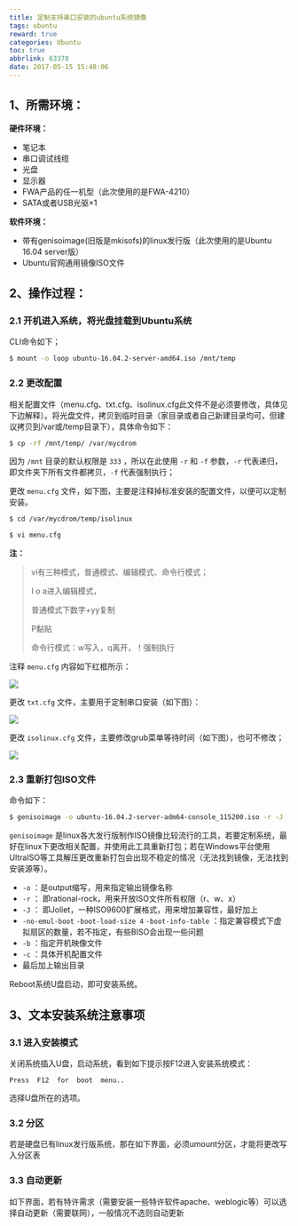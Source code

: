 ```yaml
---
title: 定制支持串口安装的ubuntu系统镜像
tags: ubuntu
reward: true
categories: Ubuntu
toc: true
abbrlink: 63378
date: 2017-05-15 15:48:06
---
```


## 1、所需环境：

**硬件环境：**

* 笔记本
* 串口调试线缆
* 光盘
* 显示器
* FWA产品的任一机型（此次使用的是FWA-4210）
* SATA或者USB光驱×1

<!-- more -->

**软件环境：**

* 带有genisoimage(旧版是mkisofs)的linux发行版（此次使用的是Ubuntu 16.04 server版）
* Ubuntu官网通用镜像ISO文件

## 2、操作过程：

### 2.1 开机进入系统，将光盘挂载到Ubuntu系统 

CLI命令如下；

```bash
$ mount -o loop ubuntu-16.04.2-server-amd64.iso /mnt/temp
```

### 2.2 更改配置

相关配置文件（menu.cfg、txt.cfg、isolinux.cfg此文件不是必须要修改，具体见下边解释）。将光盘文件，拷贝到临时目录（家目录或者自己新建目录均可，但建议拷贝到/var或/temp目录下），具体命令如下：

```bash
$ cp -rf /mnt/temp/ /var/mycdrom
```

因为 `/mnt` 目录的默认权限是 `333` ，所以在此使用 `-r` 和 `-f` 参数，`-r` 代表递归，即文件夹下所有文件都拷贝，`-f` 代表强制执行；

更改 `menu.cfg` 文件，如下图，主要是注释掉标准安装的配置文件，以便可以定制安装。

```bash
$ cd /var/mycdrom/temp/isolinux

$ vi menu.cfg
```

**注：**

> vi有三种模式，普通模式、编辑模式、命令行模式；
>
> I o a进入编辑模式，
>
> 普通模式下数字+yy复制
>
> P黏贴
>
> 命令行模式：w写入，q离开，！强制执行

注释 `menu.cfg` 内容如下红框所示：

![](http://i.imgur.com/JM99sFZ.png)

更改 `txt.cfg` 文件，主要用于定制串口安装（如下图）：

![](http://i.imgur.com/pA7ruhP.png)

更改 `isolinux.cfg` 文件，主要修改grub菜单等待时间（如下图），也可不修改；

![](http://i.imgur.com/jE4zoMG.png)

### 2.3 重新打包ISO文件

命令如下：

```bash
$ genisoimage -o ubuntu-16.04.2-server-adm64-console_115200.iso -r -J -no-emul-boot -boot-load-size 4 -boot-info-table -b isolinux/isolinux.bin -c isolinux/boot.cat /var/mycdrom/temp
```

`genisoimage` 是linux各大发行版制作ISO镜像比较流行的工具，若要定制系统，最好在linux下更改相关配置，并使用此工具重新打包；若在Windows平台使用UltraISO等工具解压更改重新打包会出现不稳定的情况（无法找到镜像，无法找到安装源等）。

* `-o` ：是output缩写，用来指定输出镜像名称
* `-r` ： 即rational-rock，用来开放ISO文件所有权限（r、w、x） 
* `-J` ： 即Joliet，一种ISO9600扩展格式，用来增加兼容性，最好加上
* `-no-emul-boot`  `-boot-load-size 4`  `-boot-info-table` ：指定兼容模式下虚拟扇区的数量，若不指定，有些BISO会出现一些问题
* `-b` ：指定开机映像文件
* `-c` ：具体开机配置文件
* 最后加上输出目录

Reboot系统U盘启动，即可安装系统。

## 3、文本安装系统注意事项

### 3.1 进入安装模式

关闭系统插入U盘，启动系统，看到如下提示按F12进入安装系统模式：

```text
Press  F12  for  boot  menu..
```

选择U盘所在的选项。

### 3.2 分区

若是硬盘已有linux发行版系统，那在如下界面，必须umount分区，才能将更改写入分区表





### 3.3 自动更新

如下界面，若有特许需求（需要安装一些特许软件apache、weblogic等）可以选择自动更新（需要联网），一般情况不选则自动更新
